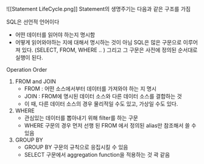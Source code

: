 ![[Statement LifeCycle.png]]
Statement의 생명주기는 다음과 같은 구조를 가짐

SQL은 선언적 언어이다
- 어떤 데이터를 읽어야 하는지 명시함
- 어떻게 읽어와야하는 지에 대해서 명시하는 것이 아님
SQL은 많은 구문으로 이루어져 있다. (SELECT, FROM, WHERE .. )
그리고 그 구문은 사전에 정의된 순서대로 실행이 된다.

Operation Order
1. FROM and JOIN
	- FROM : 어떤 소스에서부터 데이터를 가져와야 하는 지 명시
	- JOIN : FROM에 명시된 데이터 소스와 다른 데이터 소스를 결합하는 것
	 - 이 때, 다른 데이터 소스의 경우 물리적일 수도 있고, 가상일 수도 있다.
2. WHERE
	- 관심있는 데이터를 뽑아내기 위해 filter를 하는 구문
	- WHERE 구문의 경우 먼저 선행 된 FROM 에서 정의된 alias만 참조해서 쓸 수 있음
3. GROUP BY
	- GROUP BY 구문의 규칙으로 응집시킬 수 있음
	- SELECT 구문에서 aggregation function을 적용하는 것 곽 같음

